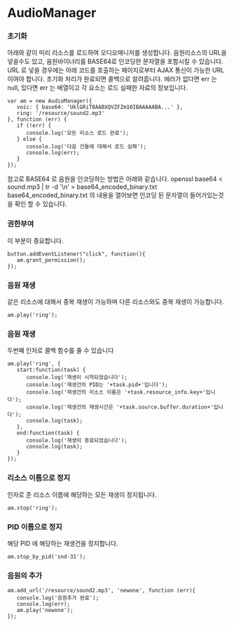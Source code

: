 # AudioManager
### 초기화
아래와 같이 미리 리소스를 로드하여 오디오매니저를 생성합니다.
음원리소스의 URL을 넣을수도 있고, 음원바이너리를 BASE64로 인코딩한 문자열을 포함시킬 수 있습니다.
URL 로 넣을 경우에는 아래 코드를 호출하는 페이지로부터 AJAX 통신이 가능한 URL이여야 합니다.
초기화 처리가 완료되면 콜백으로 알려줍니다. 에러가 없다면 err 는 null, 있다면 err 는 배열이고 각 요소는 로드 실패한 자료의 정보입니다.
```
var am = new AudioManager({
   voic: { base64: 'UklGRiT8AABXQVZFZm10IBAAAAABA...' },
   ring: '/resource/sound2.mp3'
}, function (err) {
   if (!err) {
      console.log('모든 리소스 로드 완료');
   } else {
      console.log('다음 건들에 대해서 로드 실패');
      console.log(err);
   }
});
```
참고로 BASE64 로 음원을 인코딩하는 방법은 아래와 같습니다.
openssl base64 < sound.mp3 | tr -d '\n' > base64_encoded_binary.txt
base64_encoded_binary.txt 의 내용을 열어보면 인코딩 된 문자열이 들어가있는것을 확인 할 수 있습니다.

### 권한부여
이 부분이 중요합니다.

```
button.addEventListener("click", function(){
   am.grant_permission();
});
```

### 음원 재생
같은 리소스에 대해서 중복 재생이 가능하며 다른 리소스와도 중복 재생이 가능합니다.
```
am.play('ring');
```

### 음원 재생
두번째 인자로 콜백 함수를 줄 수 있습니다

```
am.play('ring', {
   start:function(task) {
      console.log('재생이 시작되었습니다');
      console.log('재생건의 PID는 '+task.pid+'입니다');
      console.log('재생건의 리소스 이름은 '+task.resource_info.key+'입니다');
      console.log('재생건의 재생시간은 '+task.source.buffer.duration+'입니다');
      console.log(task);
   },
   end:function(task) {
      console.log('재생이 종료되었습니다');
      console.log(task);
   }
});
```

### 리소스 이름으로 정지
인자로 준 리소스 이름에 해당하는 모든 재생이 정지됩니다.
```
am.stop('ring');
```

### PID 이름으로 정지
해당 PID 에 해당하는 재생건을 정지합니다.

```
am.stop_by_pid('snd-31');
```

### 음원의 추가
```
am.add_url('/resource/sound2.mp3', 'newone', function (err){
   console.log('음원추가 완료');
   console.log(err);
   am.play('newone');
});
```
